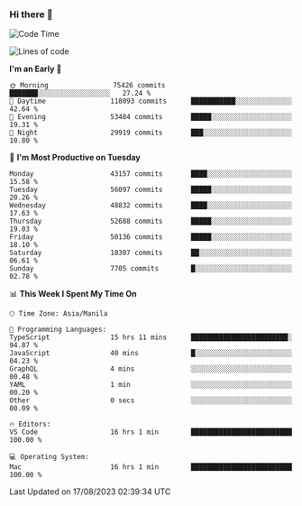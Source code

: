 ### Hi there 👋

<!--START_SECTION:waka-->
![Code Time](http://img.shields.io/badge/Code%20Time-4%2C239%20hrs%2054%20mins-blue)

![Lines of code](https://img.shields.io/badge/From%20Hello%20World%20I%27ve%20Written-105.9%20million%20lines%20of%20code-blue)

**I'm an Early 🐤** 

```text
🌞 Morning                75426 commits       ███████░░░░░░░░░░░░░░░░░░   27.24 % 
🌆 Daytime                118093 commits      ███████████░░░░░░░░░░░░░░   42.64 % 
🌃 Evening                53484 commits       █████░░░░░░░░░░░░░░░░░░░░   19.31 % 
🌙 Night                  29919 commits       ███░░░░░░░░░░░░░░░░░░░░░░   10.80 % 
```
📅 **I'm Most Productive on Tuesday** 

```text
Monday                   43157 commits       ████░░░░░░░░░░░░░░░░░░░░░   15.58 % 
Tuesday                  56097 commits       █████░░░░░░░░░░░░░░░░░░░░   20.26 % 
Wednesday                48832 commits       ████░░░░░░░░░░░░░░░░░░░░░   17.63 % 
Thursday                 52688 commits       █████░░░░░░░░░░░░░░░░░░░░   19.03 % 
Friday                   50136 commits       █████░░░░░░░░░░░░░░░░░░░░   18.10 % 
Saturday                 18307 commits       ██░░░░░░░░░░░░░░░░░░░░░░░   06.61 % 
Sunday                   7705 commits        █░░░░░░░░░░░░░░░░░░░░░░░░   02.78 % 
```


📊 **This Week I Spent My Time On** 

```text
🕑︎ Time Zone: Asia/Manila

💬 Programming Languages: 
TypeScript               15 hrs 11 mins      ████████████████████████░   94.87 % 
JavaScript               40 mins             █░░░░░░░░░░░░░░░░░░░░░░░░   04.23 % 
GraphQL                  4 mins              ░░░░░░░░░░░░░░░░░░░░░░░░░   00.48 % 
YAML                     1 min               ░░░░░░░░░░░░░░░░░░░░░░░░░   00.20 % 
Other                    0 secs              ░░░░░░░░░░░░░░░░░░░░░░░░░   00.09 % 

🔥 Editors: 
VS Code                  16 hrs 1 min        █████████████████████████   100.00 % 

💻 Operating System: 
Mac                      16 hrs 1 min        █████████████████████████   100.00 % 
```


 Last Updated on 17/08/2023 02:39:34 UTC
<!--END_SECTION:waka-->


<!--
**rad182/rad182** is a ✨ _special_ ✨ repository because its `README.md` (this file) appears on your GitHub profile.

Here are some ideas to get you started:

- 🔭 I’m currently working on ...
- 🌱 I’m currently learning ...
- 👯 I’m looking to collaborate on ...
- 🤔 I’m looking for help with ...
- 💬 Ask me about ...
- 📫 How to reach me: ...
- 😄 Pronouns: ...
- ⚡ Fun fact: ...
-->

